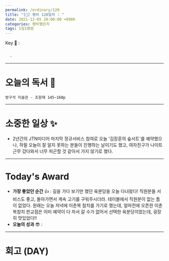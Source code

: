 ```yaml
---
permalink: /ordinary/120
title: "[🙏] 평비 120일차 : "
date: 2021-12-05 20:00:00 +0900
categories: 평비챌린지
tags: 1일1평범
---
```

Key 🔑 :
```

  - 
```

---
# 오늘의 독서 📕
`방구석 미술관 - 조원재 145~160p`  


---
# 소중한 일상 ✨
- 2년간의 JTN미디어 마지막 정규서비스 참여로 오늘 '김장훈의 숲서트'를 예약했으나, 하필 오늘이 잘 알지 못하는 분들이 진행하는 날이기도 했고, 여자친구가 나이트 근무 갔다와서 너무 피곤할 것 같아서 가지 않기로 했다.

---
# Today's Award
- **가장 좋았던 순간** 👍 : 길을 가다 보기만 했던 육분당을 오늘 다녀왔다! 직원분들 서비스도 좋고, 돌아가면서 계속 고기를 구워주시더라. 테이블에서 직원분이 없는 틈이 없었다. 원래는 오늘 저녁에 이춘복 참치를 가기로 했는데, 얼마전에 오픈한 이춘복참치 판교점은 이미 예약이 다 차서 갈 수가 없어서 선택한 육분당이었는데, 굉장히 맛있었다!!
- **오늘의 성과** 😎 : 

---
# 회고 (DAY)
